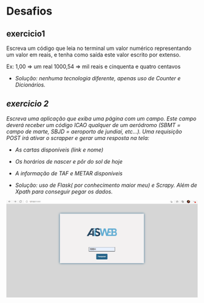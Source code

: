 # Desafios
## exercicio1

Escreva um código que leia no terminal um valor numérico representando um valor em reais, e tenha como saída este valor escrito por extenso.

Ex: 1,00 => um real
1000,54 => mil reais e cinquenta e quatro centavos

-  <i> Solução: nenhuma tecnologia diferente, apenas uso de Counter e Dicionários. </h1>

## exercicio 2
Escreva uma aplicação que exiba uma página com um campo. Este campo deverá receber um código ICAO qualquer de um aeródromo (SBMT = campo de marte, SBJD = aeroporto de jundiaí, etc...). Uma requisição POST irá ativar o scrapper e gerar uma resposta na tela:
- As cartas disponíveis (link e nome)
- Os horários de nascer e pôr do sol de hoje
- A informação de TAF e METAR disponíveis

- <i>  Solução: uso de Flask( por conhecimento maior meu) e Scrapy. Além de Xpath para conseguir pegar os dados. </h1>

![alt text](https://github.com/nathanafacion/2exercicios-desafio/blob/main/exercicio2.png)

